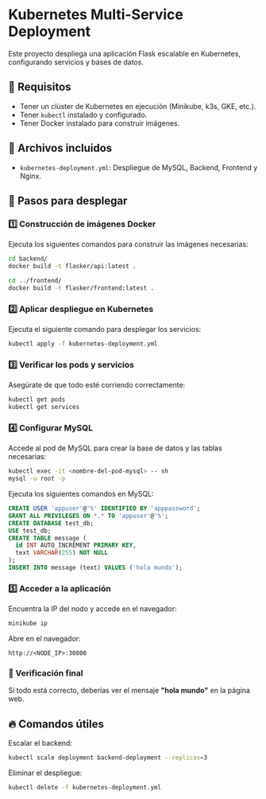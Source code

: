 # Kubernetes Multi-Service Deployment

Este proyecto despliega una aplicación Flask escalable en Kubernetes, configurando servicios y bases de datos.

## 📌 Requisitos

- Tener un clúster de Kubernetes en ejecución (Minikube, k3s, GKE, etc.).
- Tener `kubectl` instalado y configurado.
- Tener Docker instalado para construir imágenes.

## 📂 Archivos incluidos

- `kubernetes-deployment.yml`: Despliegue de MySQL, Backend, Frontend y Nginx.

## 🚀 Pasos para desplegar

### 1️⃣ Construcción de imágenes Docker

Ejecuta los siguientes comandos para construir las imágenes necesarias:

```sh
cd backend/
docker build -t flasker/api:latest .

cd ../frontend/
docker build -t flasker/frontend:latest .
```

### 2️⃣ Aplicar despliegue en Kubernetes

Ejecuta el siguiente comando para desplegar los servicios:

```sh
kubectl apply -f kubernetes-deployment.yml
```

### 3️⃣ Verificar los pods y servicios

Asegúrate de que todo esté corriendo correctamente:

```sh
kubectl get pods
kubectl get services
```

### 4️⃣ Configurar MySQL

Accede al pod de MySQL para crear la base de datos y las tablas necesarias:

```sh
kubectl exec -it <nombre-del-pod-mysql> -- sh
mysql -u root -p
```

Ejecuta los siguientes comandos en MySQL:

```sql
CREATE USER 'appuser'@'%' IDENTIFIED BY 'apppassword';
GRANT ALL PRIVILEGES ON *.* TO 'appuser'@'%';
CREATE DATABASE test_db;
USE test_db;
CREATE TABLE message (
  id INT AUTO_INCREMENT PRIMARY KEY,
  text VARCHAR(255) NOT NULL
);
INSERT INTO message (text) VALUES ('hola mundo');
```

### 5️⃣ Acceder a la aplicación

Encuentra la IP del nodo y accede en el navegador:

```sh
minikube ip
```

Abre en el navegador:

```
http://<NODE_IP>:30000
```

### 📌 Verificación final

Si todo está correcto, deberías ver el mensaje **"hola mundo"** en la página web.

## 🔥 Comandos útiles

Escalar el backend:

```sh
kubectl scale deployment backend-deployment --replicas=3
```

Eliminar el despliegue:

```sh
kubectl delete -f kubernetes-deployment.yml
